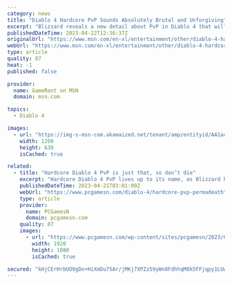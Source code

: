 ```yaml
---
category: news
title: "Diablo 4 Hardcore PvP Sounds Absolutely Brutal and Unforgiving"
excerpt: "Blizzard reveals a new detail about PvP in Diablo 4 that will make the game's Hardcore mode that much more brutal."
publishedDateTime: 2023-04-22T12:36:37Z
originalUrl: "https://www.msn.com/en-xl/entertainment/other/diablo-4-hardcore-pvp-sounds-absolutely-brutal-and-unforgiving/ar-AA1acySJ"
webUrl: "https://www.msn.com/en-xl/entertainment/other/diablo-4-hardcore-pvp-sounds-absolutely-brutal-and-unforgiving/ar-AA1acySJ"
type: article
quality: 87
heat: -1
published: false

provider:
  name: GameRant on MSN
  domain: msn.com

topics:
  - Diablo 4

images:
  - url: "https://img-s-msn-com.akamaized.net/tenant/amp/entityid/AA1acpa2.img?h=630&w=1200&m=6&q=60&o=t&l=f&f=jpg&x=523&y=318"
    width: 1200
    height: 630
    isCached: true

related:
  - title: "Hardcore Diablo 4 PvP is just that, so don’t die"
    excerpt: "Hardcore Diablo 4 PvP lives up to its name, as Blizzard has confirmed that if you lose a bout against another of the action RPG game's players, it's permadeath."
    publishedDateTime: 2023-04-21T03:01:00Z
    webUrl: "https://www.pcgamesn.com/diablo-4/hardcore-pvp-permadeath"
    type: article
    provider:
      name: PCGamesN
      domain: pcgamesn.com
    quality: 87
    images:
      - url: "https://www.pcgamesn.com/wp-content/sites/pcgamesn/2023/04/diablo-4-pvp-permadeath-hardcore.jpg"
        width: 1920
        height: 1080
        isCached: true

secured: "kHjCErHrbUO9gDx+HiXmDu75Ar/jMKj7XPZz59yWn8FdhhqM8k5FFjqpy1LUw/z8auuOZbVZjCCsgS0LouzpoX3OEH1rNNRmlvBfnsid23d9PR102XG90oxRa0Ys4bqtsZOLEGz3TOL9Ja0Fe3S8k+LHAZSI3BpWLWjyLbfFnb8UBlNujqh2RYwNiZn/m2oyGXyji/QABoCY/Ijnmn6vK4DmVaXf+8VKAoayDdQ6MtD+ouq8PYzfshYZ/fl/laSRIcQZfpp3wVjeyIwYLdVFARR4uMH6qWt8xNRnaSyxJPVd4Alhf7SUrwrUo7oDDhn4GBlnalZ8yXvrOMMp481YwBpqUmIkkuU1UFmmWCmvBJs=;tCPBbSzPZ/2OwCJKHHNWOw=="
---
```


